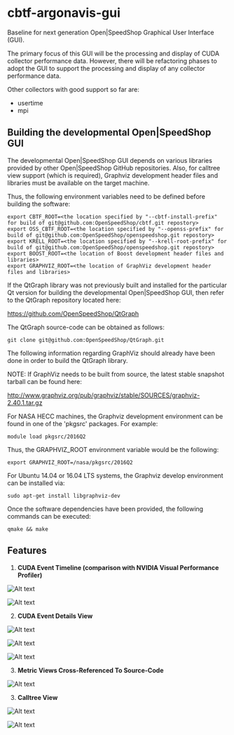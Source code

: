 # cbtf-argonavis-gui

Baseline for next generation Open|SpeedShop Graphical User Interface (GUI).

The primary focus of this GUI will be the processing and display of CUDA collector performance data.  However, there will be refactoring phases to adopt the GUI to support the processing and display of any collector performance data.

Other collectors with good support so far are:

- usertime
- mpi


## Building the developmental Open|SpeedShop GUI

The developmental Open|SpeedShop GUI depends on various libraries provided by other Open|SpeedShop GitHub repositories.  Also, for calltree view support (which is required), Graphviz development header files and libraries must be available on the target machine.

Thus, the following environment variables need to be defined before building the software:

```
export CBTF_ROOT=<the location specified by "--cbtf-install-prefix" for build of git@github.com:OpenSpeedShop/cbtf.git repostory>
export OSS_CBTF_ROOT=<the location specified by "--openss-prefix" for build of git@github.com:OpenSpeedShop/openspeedshop.git repostory>
export KRELL_ROOT=<the location specified by "--krell-root-prefix" for build of git@github.com:OpenSpeedShop/openspeedshop.git repostory>
export BOOST_ROOT=<the location of Boost development header files and libraries>
export GRAPHVIZ_ROOT=<the location of GraphViz development header files and libraries>
```

If the QtGraph library was not previously built and installed for the particular Qt version for building the developmental Open|SpeedShop GUI, then refer to the QtGraph repository located here:

https://github.com/OpenSpeedShop/QtGraph

The QtGraph source-code can be obtained as follows:

```
git clone git@github.com:OpenSpeedShop/QtGraph.git
```

The following information regarding GraphViz should already have been done in order to build the QtGraph library.

NOTE:  If GraphViz needs to be built from source, the latest stable snapshot tarball can be found here:

http://www.graphviz.org/pub/graphviz/stable/SOURCES/graphviz-2.40.1.tar.gz

For NASA HECC machines, the Graphviz development environment can be found in one of the 'pkgsrc' packages.  For example:

```
module load pkgsrc/2016Q2
```

Thus, the GRAPHVIZ_ROOT environment variable would be the following:

```
export GRAPHVIZ_ROOT=/nasa/pkgsrc/2016Q2
```

For Ubuntu 14.04 or 16.04 LTS systems, the Graphviz develop environment can be installed via:

```
sudo apt-get install libgraphviz-dev
```

Once the software dependencies have been provided, the following commands can be executed:

```
qmake && make
```

Features
--------

1. **CUDA Event Timeline (comparison with NVIDIA Visual Performance Profiler)**

![Alt text](/../screenshots/images/Screenshot4.png?raw=true "Open|SpeedShop CUDA Event Timeline")

![Alt text](/../screenshots/images/Screenshot3.png?raw=true "NVIDIA Visual Performance Profiler Timeline")


2. **CUDA Event Details View**

![Alt text](/../screenshots/images/Screenshot5.png?raw=true "All CUDA Event Details")

![Alt text](/../screenshots/images/Screenshot6.png?raw=true "CUDA Kernel Execution Details")

![Alt text](/../screenshots/images/Screenshot7.png?raw=true "CUDA Data Transfer Details")


3. **Metric Views Cross-Referenced To Source-Code**

![Alt text](/../screenshots/images/Screenshot8.png?raw=true "Metrics w/Source-Code View")


3. **Calltree View**

![Alt text](/../screenshots/images/Screenshot1.png?raw=true "Complex Calltree")

![Alt text](/../screenshots/images/Screenshot2.png?raw=true "Simple Calltree")



